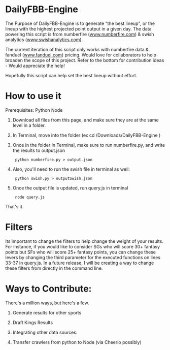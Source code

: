 # DailyFBB-Engine

The Purpose of DailyFBB-Engine is to generate "the best lineup", or the lineup with the highest projected point output in a given day. 
The data powering this script is from numberfire (www.numberfire.com) & swish analytics (www.swishanalytics.com).

The current iteration of this script only works with numberfire data & fanduel (www.fanduel.com) pricing. Would love for collaborators to
help broaden the scope of this project. Refer to the bottom for contribution ideas - Would appreciate the help!

Hopefully this script can help set the best lineup without effort.

# How to use it

Prerequisites:
	Python 
	Node

1) Download all files from this page, and make sure they are at the same level in a folder.

2) In Terminal, move into the folder (ex cd /Downloads/DailyFBB-Engine )

3) Once in the folder in Terminal, make sure to run numberfire.py, and write the results to output.json

		python numberfire.py > output.json

4) Also, you'll need to run the swish file in terminal as well:

		python swish.py > outputSwish.json
		
5) Once the output file is updated, run query.js in terminal

		node query.js
		
That's it.

# Filters

Its important to change the filters to help change the weight of your results. For instance, if you would like to consider SGs who will score 30+ fantasy points but SFs who will score 25+ fantasy points, you can change these levers by changing the third parameter for the executed functions on lines 33-37 in query.js. In a future release, I will be creating a way to change these filters from directly in the command line.

# Ways to Contribute:
There's a million ways, but here's a few. 

1) Generate results for other sports

2) Draft Kings Results

3) Integrating other data sources.

4) Transfer crawlers from python to Node (via Cheerio possibly)
  
  

